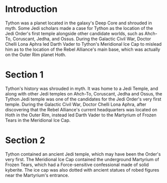 # Introduction
Tython was a planet located in the galaxy's Deep Core and shrouded in myth.
Some Jedi scholars made a case for Tython as the location of the Jedi Order's first temple alongside other candidate worlds, such as Ahch-To, Coruscant, Jedha, and Ossus.
During the Galactic Civil War, Doctor Chelli Lona Aphra led Darth Vader to Tython's Meridional Ice Cap to mislead him as to the location of the Rebel Alliance's main base, which was actually on the Outer Rim planet Hoth.

# Section 1
Tython's history was shrouded in myth.
It was home to a Jedi Temple, and along with other Jedi temples on Ahch-To, Coruscant, Jedha and Ossus, the Tython Jedi temple was one of the candidates for the Jedi Order's very first temple.
During the Galactic Civil War, Doctor Chelli Lona Aphra, after discovering that the Rebel Alliance's current headquarters was located on Hoth in the Outer Rim, instead led Darth Vader to the Martyrium of Frozen Tears in the Meridional Ice Cap.



# Section 2
Tython contained an ancient Jedi temple, which may have been the Order's very first.
The Meridional Ice Cap contained the underground Martyrium of Frozen Tears, which had a Force-sensitive confessional made of solid kyberite.
The ice cap was also dotted with ancient statues of robed figures near the Martyrium's entrance.